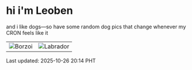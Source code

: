 # hi i'm Leoben

and i like dogs—so have some random dog pics that change whenever my CRON feels like it

|  |  |
|--------|----------|
| ![Borzoi](https://random-dog-vercel.vercel.app/api/random-borzoi?v=1761480867) | ![Labrador](https://random-dog-vercel.vercel.app/api/random-labrador?v=1761480867) |

Last updated: 2025-10-26 20:14 PHT
